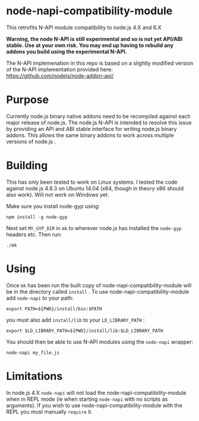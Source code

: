 # node-napi-compatibility-module
This retrofits N-API module compatibility to node.js 4.X and 6.X

**Warning, the node N-API is still experimental and so is not yet API/ABI stable. Use at your own risk. You may end up having to rebuild any addons you build using the experimental N-API.** 

The N-API implemenation in this repo is based on a slightly modified version of the N-API implementation provided here: https://github.com/nodejs/node-addon-api/

Purpose
=======

Currently node.js binary native addons need to be recompiled against each major release of node.js. The node.js N-API is intended to resolve this issue by providing an API and ABI stable interface for writing node.js binary addons. This allows the same binary addons to work across multiple versions of node.js . 

Building
========

This has only been tested to work on Linux systems. I tested the code against node.js 4.8.3 on Ubuntu 14.04 (x64, though in theory x86 should also work). Will not work on Windows yet.

Make sure you install node-gyp using:

```npm install -g node-gyp```

Next set ``MY_GYP_DIR`` in ``mk`` to wherever node.js has installed the ``node-gyp`` headers etc. Then run:

```./mk```

Using
=====

Once ``mk`` has been run the built copy of node-napi-compatibility-module will be in the directory called ``install`` . To use node-napi-compatibility-module add ``node-napi`` to your path:

```export PATH=${PWD}/install/bin:$PATH```

you must also add ``install/lib`` to your ``LD_LIBRARY_PATH`` :

```export $LD_LIBRARY_PATH=${PWD}/install/lib:$LD_LIBRARY_PATH``` 

You should then be able to use N-API modules using the ``node-napi`` wrapper:

```node-napi my_file.js```

Limitations
===========

In node.js 4.X ``node-napi`` will not load the node-napi-compatibility-module when in REPL mode (ie when starting ``node-napi`` with no scripts as arguments). If you wish to use node-napi-compatibility-module with the REPL you must manually ``require`` it.
